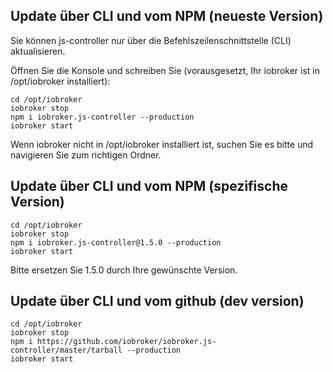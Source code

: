 ## Update über CLI und vom NPM (neueste Version)
Sie können js-controller nur über die Befehlszeilenschnittstelle (CLI) aktualisieren.

Öffnen Sie die Konsole und schreiben Sie (vorausgesetzt, Ihr iobroker ist in /opt/iobroker installiert):

```
cd /opt/iobroker
iobroker stop
npm i iobroker.js-controller --production
iobroker start
```

Wenn iobroker nicht in /opt/iobroker installiert ist, suchen Sie es bitte und navigieren Sie zum richtigen Ordner.

## Update über CLI und vom NPM (spezifische Version)

```
cd /opt/iobroker
iobroker stop
npm i iobroker.js-controller@1.5.0 --production
iobroker start
```

Bitte ersetzen Sie 1.5.0 durch Ihre gewünschte Version.


## Update über CLI und vom github (dev version)

```
cd /opt/iobroker
iobroker stop
npm i https://github.com/iobroker/iobroker.js-controller/master/tarball --production
iobroker start
```
